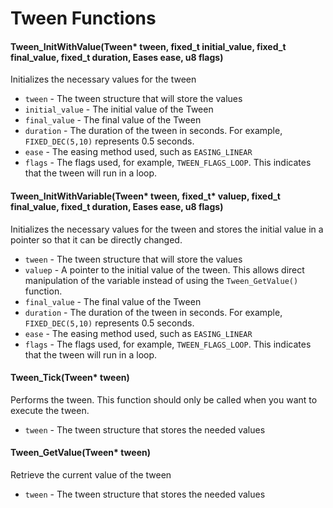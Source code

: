 # Tween Functions

#### Tween_InitWithValue(Tween* tween, fixed_t initial_value, fixed_t final_value, fixed_t duration, Eases ease, u8 flags)
Initializes the necessary values for the tween
- `tween` - The tween structure that will store the values
- `initial_value` - The initial value of the Tween
- `final_value` - The final value of the Tween
- `duration` - The duration of the tween in seconds. For example, `FIXED_DEC(5,10)` represents 0.5 seconds.
- `ease` - The easing method used, such as `EASING_LINEAR`
- `flags` -  The flags used, for example, `TWEEN_FLAGS_LOOP`. This indicates that the tween will run in a loop.

#### Tween_InitWithVariable(Tween* tween, fixed_t* valuep, fixed_t final_value, fixed_t duration, Eases ease, u8 flags)
Initializes the necessary values for the tween and stores the initial value in a pointer so that it can be directly changed.
- `tween` - The tween structure that will store the values
- `valuep` - A pointer to the initial value of the tween. This allows direct manipulation of the variable instead of using the `Tween_GetValue()` function.
- `final_value` - The final value of the Tween
- `duration` - The duration of the tween in seconds. For example, `FIXED_DEC(5,10)` represents 0.5 seconds.
- `ease` - The easing method used, such as `EASING_LINEAR`
- `flags` -  The flags used, for example, `TWEEN_FLAGS_LOOP`. This indicates that the tween will run in a loop.

#### Tween_Tick(Tween* tween)
Performs the tween. This function should only be called when you want to execute the tween.
- `tween` - The tween structure that stores the needed values

#### Tween_GetValue(Tween* tween)
Retrieve the current value of the tween
- `tween` - The tween structure that stores the needed values
